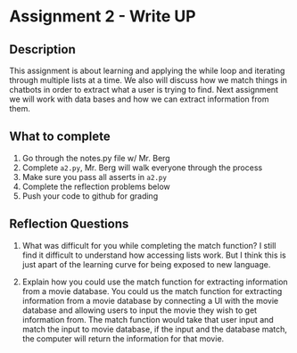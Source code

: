 # Assignment 2 - Write UP

## Description
This assignment is about learning and applying the while loop and iterating through multiple lists at a time.  We also will discuss how we match things in chatbots in order to extract what a user is trying to find.  Next assignment we will work with data bases and how we can extract information from them.

## What to complete
1. Go through the notes.py file w/ Mr. Berg
2. Complete `a2.py`, Mr. Berg will walk everyone through the process
3. Make sure you pass all asserts in `a2.py`
4. Complete the reflection problems below
5. Push your code to github for grading

## Reflection Questions
1. What was difficult for you while completing the match function?
    I still find it difficult to understand how accessing lists work. But I think this is just apart of the learning curve for being exposed to new language. 

2. Explain how you could use the match function for extracting information from a movie database.
    You could us the match function for extracting information from a movie database by connecting a UI with the movie database and allowing users to input the movie they wish to get information from. The match function would take that user input and match the input to movie database, if the input and the database match, the computer will return the information for that movie. 

